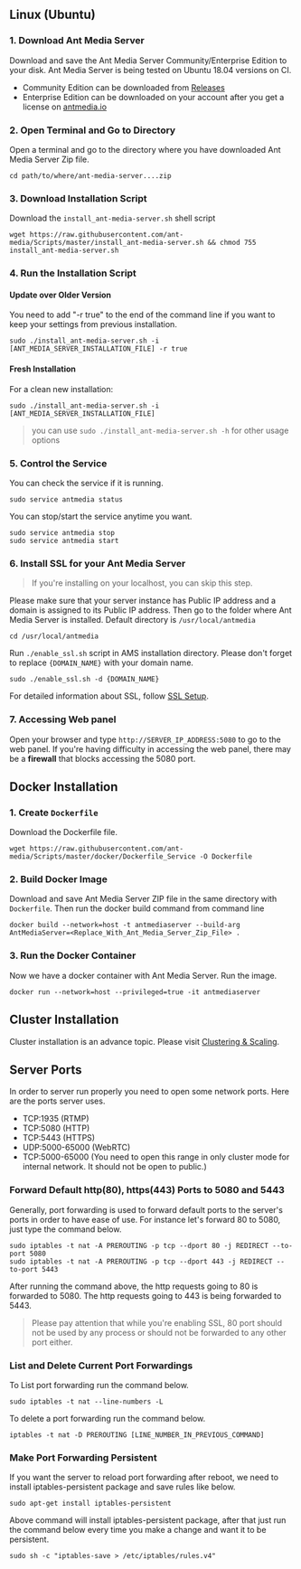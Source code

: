 
## Linux (Ubuntu)

### 1. Download Ant Media Server 
Download and save the Ant Media Server Community/Enterprise Edition to your disk.
Ant Media Server is being tested on Ubuntu 18.04 versions on CI. 
- Community Edition can be downloaded from [Releases](https://github.com/ant-media/Ant-Media-Server/releases)
- Enterprise Edition can be downloaded on your account after you get a license on [antmedia.io](https://antmedia.io) 

### 2. Open Terminal and Go to Directory

Open a terminal and go to the directory where you have downloaded Ant Media Server Zip file.

```
cd path/to/where/ant-media-server....zip
```

### 3. Download Installation Script
Download the `install_ant-media-server.sh` shell script 

```
wget https://raw.githubusercontent.com/ant-media/Scripts/master/install_ant-media-server.sh && chmod 755 install_ant-media-server.sh
```


### 4. Run the Installation Script

  #### Update over Older Version
 
  You need to add "-r true" to the end of the command line if you want to keep your settings from previous installation.
  ```
  sudo ./install_ant-media-server.sh -i [ANT_MEDIA_SERVER_INSTALLATION_FILE] -r true
  ```

  #### Fresh Installation

  For a clean new installation:
  ```
  sudo ./install_ant-media-server.sh -i [ANT_MEDIA_SERVER_INSTALLATION_FILE] 
  ```
> you can use `sudo ./install_ant-media-server.sh -h` for other usage options

### 5. Control the Service

You can check the service if it is running.
```
sudo service antmedia status
```

You can stop/start the service anytime you want.
```
sudo service antmedia stop
sudo service antmedia start
```
### 6. Install SSL for your Ant Media Server
> If you're installing on your localhost, you can skip this step. 

Please make sure that your server instance has Public IP address and a domain is assigned to its Public IP address. Then go to the folder where Ant Media Server is installed. Default directory is `/usr/local/antmedia`
```` 
cd /usr/local/antmedia
````
Run `./enable_ssl.sh` script in AMS installation directory. Please don't forget to replace `{DOMAIN_NAME}` with your domain name.
````
sudo ./enable_ssl.sh -d {DOMAIN_NAME}
````

For detailed information about SSL, follow [SSL Setup](SSL-Setup).
### 7. Accessing Web panel 
Open your browser and type `http://SERVER_IP_ADDRESS:5080` to go to the web panel. If you're having difficulty in accessing the web panel, there may be a **firewall** that blocks accessing the 5080 port. 



## Docker Installation

### 1. Create `Dockerfile`
Download the Dockerfile file.

`
wget https://raw.githubusercontent.com/ant-media/Scripts/master/docker/Dockerfile_Service -O Dockerfile
`
### 2. Build Docker Image 
Download and save Ant Media Server ZIP file in the same directory with `Dockerfile`. Then run the docker build command from command line
```
docker build --network=host -t antmediaserver --build-arg AntMediaServer=<Replace_With_Ant_Media_Server_Zip_File> .
```

### 3. Run the Docker Container
Now we have a docker container with Ant Media Server. Run the image.
```
docker run --network=host --privileged=true -it antmediaserver
```

## Cluster Installation
Cluster installation is an advance topic. Please visit [Clustering & Scaling](Clustering-&-Scaling).

## Server Ports
In order to server run properly you need to open some network ports. Here are the ports server uses.

* TCP:1935 (RTMP)
* TCP:5080 (HTTP)
* TCP:5443 (HTTPS)
* UDP:5000-65000 (WebRTC)
* TCP:5000-65000 (You need to open this range in only cluster mode for internal network. It should not be open to public.)

### Forward Default http(80), https(443) Ports to 5080 and 5443
Generally, port forwarding is used to forward default ports to the server's ports in order to have ease of use. For instance let's forward 80 to 5080, just type the command below.
```
sudo iptables -t nat -A PREROUTING -p tcp --dport 80 -j REDIRECT --to-port 5080
sudo iptables -t nat -A PREROUTING -p tcp --dport 443 -j REDIRECT --to-port 5443
```
After running the command above, the http requests going to 80 is forwarded to 5080. The http requests going to 443 is being forwarded to 5443.

> Please pay attention that while you're enabling SSL, 80 port should not be used by any process or should not be forwarded to any other port either.  

### List and Delete Current Port Forwardings
To List port forwarding run the command below.
```
sudo iptables -t nat --line-numbers -L
```
To delete a port forwarding run the command below.
```
iptables -t nat -D PREROUTING [LINE_NUMBER_IN_PREVIOUS_COMMAND]
```
### Make Port Forwarding Persistent
If you want the server to reload port forwarding after reboot, we need to install iptables-persistent package and save rules like below.

```
sudo apt-get install iptables-persistent
```

Above command will install iptables-persistent package, after that just run the command below every time you make a change and want it to be persistent.

```
sudo sh -c "iptables-save > /etc/iptables/rules.v4"
```